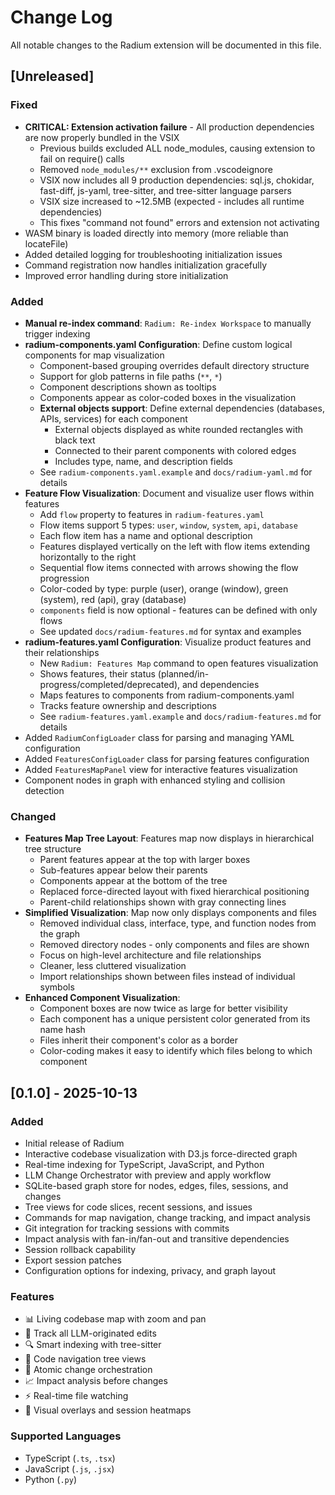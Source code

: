 # Change Log

All notable changes to the Radium extension will be documented in this file.

## [Unreleased]

### Fixed
- **CRITICAL: Extension activation failure** - All production dependencies are now properly bundled in the VSIX
  - Previous builds excluded ALL node_modules, causing extension to fail on require() calls
  - Removed `node_modules/**` exclusion from .vscodeignore
  - VSIX now includes all 9 production dependencies: sql.js, chokidar, fast-diff, js-yaml, tree-sitter, and tree-sitter language parsers
  - VSIX size increased to ~12.5MB (expected - includes all runtime dependencies)
  - This fixes "command not found" errors and extension not activating
- WASM binary is loaded directly into memory (more reliable than locateFile)
- Added detailed logging for troubleshooting initialization issues
- Command registration now handles initialization gracefully
- Improved error handling during store initialization

### Added
- **Manual re-index command**: `Radium: Re-index Workspace` to manually trigger indexing
- **radium-components.yaml Configuration**: Define custom logical components for map visualization
  - Component-based grouping overrides default directory structure
  - Support for glob patterns in file paths (`**`, `*`)
  - Component descriptions shown as tooltips
  - Components appear as color-coded boxes in the visualization
  - **External objects support**: Define external dependencies (databases, APIs, services) for each component
    - External objects displayed as white rounded rectangles with black text
    - Connected to their parent components with colored edges
    - Includes type, name, and description fields
  - See `radium-components.yaml.example` and `docs/radium-yaml.md` for details
- **Feature Flow Visualization**: Document and visualize user flows within features
  - Add `flow` property to features in `radium-features.yaml`
  - Flow items support 5 types: `user`, `window`, `system`, `api`, `database`
  - Each flow item has a name and optional description
  - Features displayed vertically on the left with flow items extending horizontally to the right
  - Sequential flow items connected with arrows showing the flow progression
  - Color-coded by type: purple (user), orange (window), green (system), red (api), gray (database)
  - `components` field is now optional - features can be defined with only flows
  - See updated `docs/radium-features.md` for syntax and examples
- **radium-features.yaml Configuration**: Visualize product features and their relationships
  - New `Radium: Features Map` command to open features visualization
  - Shows features, their status (planned/in-progress/completed/deprecated), and dependencies
  - Maps features to components from radium-components.yaml
  - Tracks feature ownership and descriptions
  - See `radium-features.yaml.example` and `docs/radium-features.md` for details
- Added `RadiumConfigLoader` class for parsing and managing YAML configuration
- Added `FeaturesConfigLoader` class for parsing features configuration
- Added `FeaturesMapPanel` view for interactive features visualization
- Component nodes in graph with enhanced styling and collision detection

### Changed
- **Features Map Tree Layout**: Features map now displays in hierarchical tree structure
  - Parent features appear at the top with larger boxes
  - Sub-features appear below their parents
  - Components appear at the bottom of the tree
  - Replaced force-directed layout with fixed hierarchical positioning
  - Parent-child relationships shown with gray connecting lines
- **Simplified Visualization**: Map now only displays components and files
  - Removed individual class, interface, type, and function nodes from the graph
  - Removed directory nodes - only components and files are shown
  - Focus on high-level architecture and file relationships
  - Cleaner, less cluttered visualization
  - Import relationships shown between files instead of individual symbols
- **Enhanced Component Visualization**:
  - Component boxes are now twice as large for better visibility
  - Each component has a unique persistent color generated from its name hash
  - Files inherit their component's color as a border
  - Color-coding makes it easy to identify which files belong to which component

## [0.1.0] - 2025-10-13

### Added
- Initial release of Radium
- Interactive codebase visualization with D3.js force-directed graph
- Real-time indexing for TypeScript, JavaScript, and Python
- LLM Change Orchestrator with preview and apply workflow
- SQLite-based graph store for nodes, edges, files, sessions, and changes
- Tree views for code slices, recent sessions, and issues
- Commands for map navigation, change tracking, and impact analysis
- Git integration for tracking sessions with commits
- Impact analysis with fan-in/fan-out and transitive dependencies
- Session rollback capability
- Export session patches
- Configuration options for indexing, privacy, and graph layout

### Features
- 📊 Living codebase map with zoom and pan
- 🤖 Track all LLM-originated edits
- 🔍 Smart indexing with tree-sitter
- 🌳 Code navigation tree views
- 🔄 Atomic change orchestration
- 📈 Impact analysis before changes
- ⚡ Real-time file watching
- 🎨 Visual overlays and session heatmaps

### Supported Languages
- TypeScript (`.ts`, `.tsx`)
- JavaScript (`.js`, `.jsx`)
- Python (`.py`)

